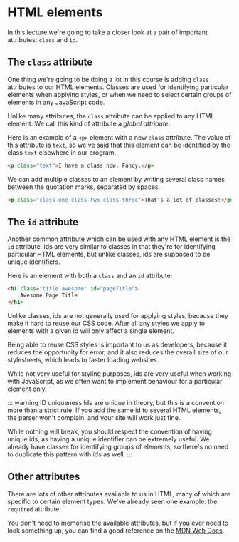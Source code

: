 # HTML elements

In this lecture we're going to take a closer look at a pair of important attributes: `class` and `id`.

## The `class` attribute

One thing we're going to be doing a lot in this course is adding `class` attributes to our HTML elements. Classes are used for identifying particular elements when applying styles, or when we need to select certain groups of elements in any JavaScript code.

Unlike many attributes, the `class` attribute can be applied to any HTML element. We call this kind of attribute a *global attribute*.

Here is an example of a `<p>` element with a new `class` attribute. The value of this attribute is `text`, so we've said that this element can be identified by the class `text` elsewhere in our program.

```html
<p class="text">I have a class now. Fancy.</p>
```

We can add multiple classes to an element by writing several class names between the quotation marks, separated by spaces.

```html
<p class="class-one class-two class-three">That's a lot of classes!</p>
```

## The `id` attribute

Another common attribute which can be used with any HTML element is the `id` attribute. Ids are very similar to classes in that they're for identifying particular HTML elements, but unlike classes, ids are supposed to be unique identifiers.

Here is an element with both a `class` and an `id` attribute:

```html
<h1 class="title awesome" id="pageTitle">
    Awesome Page Title
</h1>
```

Unlike classes, ids are not generally used for applying styles, because they make it hard to reuse our CSS code. After all any styles we apply to elements with a given id will only affect a single element.

Being able to reuse CSS styles is important to us as developers, because it reduces the opportunity for error, and it also reduces the overall size of our stylesheets, which leads to faster loading websites.

While not very useful for styling purposes, ids are very useful when working with JavaScript, as we often want to implement behaviour for a particular element only.

::: warning ID uniqueness
Ids are unique in theory, but this is a convention more than a strict rule. If you add the same id to several HTML elements, the parser won't complain, and your site will work just fine.

While nothing will break, you should respect the convention of having unique ids, as having a unique identifier can be extremely useful. We already have classes for identifying groups of elements, so there's no need to duplicate this pattern with ids as well.
:::

## Other attributes

There are lots of other attributes available to us in HTML, many of which are specific to certain element types. We've already seen one example: the `required` attribute.

You don't need to memorise the available attributes, but if you ever need to look something up, you can find a good reference on the [MDN Web Docs](https://developer.mozilla.org/en-US/docs/Web/HTML/Attributes).
